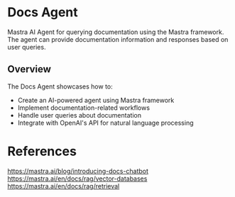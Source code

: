 # Docs Agent
Mastra AI Agent for querying documentation using the Mastra framework. The agent can provide documentation information and responses based on user queries.

## Overview

The Docs Agent showcases how to:

- Create an AI-powered agent using Mastra framework
- Implement documentation-related workflows
- Handle user queries about documentation
- Integrate with OpenAI's API for natural language processing

# References

https://mastra.ai/blog/introducing-docs-chatbot
https://mastra.ai/en/docs/rag/vector-databases
https://mastra.ai/en/docs/rag/retrieval